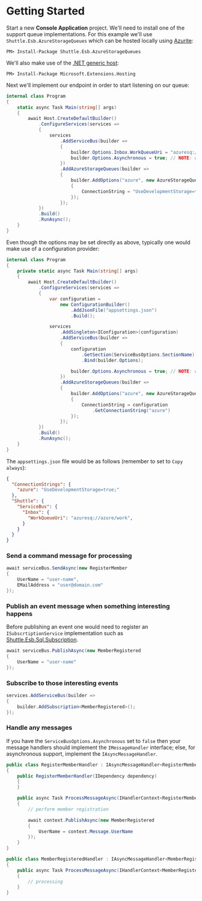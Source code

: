 # Getting Started

Start a new **Console Application** project.  We'll need to install one of the support queue implementations.  For this example we'll use `Shuttle.Esb.AzureStorageQueues` which can be hosted locally using [Azurite](https://learn.microsoft.com/en-us/azure/storage/common/storage-use-azurite?tabs=visual-studio%2Cblob-storage):

```
PM> Install-Package Shuttle.Esb.AzureStorageQueues
```

We'll also make use of the [.NET generic host](https://docs.microsoft.com/en-us/aspnet/core/fundamentals/host/generic-host):

```
PM> Install-Package Microsoft.Extensions.Hosting
```

Next we'll implement our endpoint in order to start listening on our queue:

``` c#
internal class Program
{
    static async Task Main(string[] args)
    {
        await Host.CreateDefaultBuilder()
            .ConfigureServices(services =>
            {
                services
                    .AddServiceBus(builder =>
                    {
                        builder.Options.Inbox.WorkQueueUri = "azuresq://azure/work";
                        builder.Options.Asynchronous = true; // NOTE: we'll be using async processing
                    })
                    .AddAzureStorageQueues(builder =>
                    {
                        builder.AddOptions("azure", new AzureStorageQueueOptions
                        {
                            ConnectionString = "UseDevelopmentStorage=true;"
                        });
                    });
            })
            .Build()
            .RunAsync();
    }
}
```

Even though the options may be set directly as above, typically one would make use of a configuration provider:

```c#
internal class Program
{
    private static async Task Main(string[] args)
    {
        await Host.CreateDefaultBuilder()
            .ConfigureServices(services =>
            {
                var configuration =
                    new ConfigurationBuilder()
                        .AddJsonFile("appsettings.json")
                        .Build();

                services
                    .AddSingleton<IConfiguration>(configuration)
                    .AddServiceBus(builder =>
                    {
                        configuration
                            .GetSection(ServiceBusOptions.SectionName)
                            .Bind(builder.Options);

                        builder.Options.Asynchronous = true; // NOTE: we'll be using async processing
                    })
                    .AddAzureStorageQueues(builder =>
                    {
                        builder.AddOptions("azure", new AzureStorageQueueOptions
                        {
                            ConnectionString = configuration
                                .GetConnectionString("azure")
                        });
                    });
            })
            .Build()
            .RunAsync();
    }
}
```

The `appsettings.json` file would be as follows (remember to set to `Copy always`):

```json
{
  "ConnectionStrings": {
    "azure": "UseDevelopmentStorage=true;"
  },
  "Shuttle": {
    "ServiceBus": {
      "Inbox": {
        "WorkQueueUri": "azuresq://azure/work",
      }
    }
  }
}
```

### Send a command message for processing

``` c#
await serviceBus.SendAsync(new RegisterMember
{
    UserName = "user-name",
    EMailAddress = "user@domain.com"
});
```

### Publish an event message when something interesting happens

Before publishing an event one would need to register an `ISubscrtiptionService` implementation such as [Shuttle.Esb.Sql.Subscription](/implementations/subscription/sql.md).

``` c#
await serviceBus.PublishAsync(new MemberRegistered
{
    UserName = "user-name"
});
```

### Subscribe to those interesting events

``` c#
services.AddServiceBus(builder =>
{
    builder.AddSubscription<MemberRegistered>();
});
```

### Handle any messages

If you have the `ServiceBusOptions.Asynchronous` set to `false` then your message handlers should implement the `IMessageHandler` interface; else, for asynchronous support, implement the `IAsyncMessageHandler`.

``` c#
public class RegisterMemberHandler : IAsyncMessageHandler<RegisterMember>
{
    public RegisterMemberHandler(IDependency dependency)
    {
    }

	public async Task ProcessMessageAsync(IHandlerContext<RegisterMember> context)
	{
        // perform member registration

		await context.PublishAsync(new MemberRegistered
		{
			UserName = context.Message.UserName
		});
	}
}
```

``` c#
public class MemberRegisteredHandler : IAsyncMessageHandler<MemberRegistered>
{
	public async Task ProcessMessageAsync(IHandlerContext<MemberRegistered> context)
	{
        // processing
	}
}
```